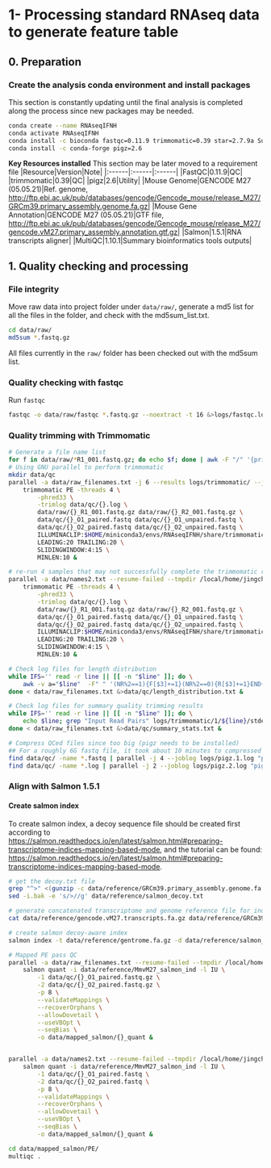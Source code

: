 # 1- Processing standard RNAseq data to generate feature table
## 0. Preparation
### Create the analysis conda environment and install packages
This section is constantly updating until the final analysis is completed along the process since new packages may be needed.
```sh
conda create --name RNAseqIFNH
conda activate RNAseqIFNH
conda install -c bioconda fastqc=0.11.9 trimmomatic=0.39 star=2.7.9a Subread=2.0.1 salmon=1.5.1 
conda install -c conda-forge pigz=2.6

```

**Key Resources installed**
This section may be later moved to a requirement file
|Resource|Version|Note|
|:------|:------|:------|
|FastQC|0.11.9|QC|
|trimmomatic|0.39|QC|
|pigz|2.6|Utility|
|Mouse Genome|GENCODE M27 (05.05.21)|Ref. genome, http://ftp.ebi.ac.uk/pub/databases/gencode/Gencode_mouse/release_M27/GRCm39.primary_assembly.genome.fa.gz|
|Mouse Gene Annotation|GENCODE M27 (05.05.21)|GTF file, http://ftp.ebi.ac.uk/pub/databases/gencode/Gencode_mouse/release_M27/gencode.vM27.primary_assembly.annotation.gtf.gz|
|Salmon|1.5.1|RNA transcripts aligner|
|MultiQC|1.10.1|Summary bioinformatics tools outputs|

## 1. Quality checking and processing

### File integrity
Move raw data into project folder under `data/raw/`, generate a md5 list for all the files in the folder, and check with the md5sum_list.txt.

```sh
cd data/raw/
md5sum *.fastq.gz
```
All files currently in the `raw/` folder has been checked out with the md5sum list.

### Quality checking with fastqc
Run `fastqc`
```sh
fastqc -o data/raw/fastqc *.fastq.gz --noextract -t 16 &>logs/fastqc.logs &
```

### Quality trimming with Trimmomatic
```sh
# Generate a file name list
for f in data/raw/*R1_001.fastq.gz; do echo $f; done | awk -F "/" '{print $3}' | sed -e 's/_R1_001.fastq.gz//g' > data/raw_filenames.txt
# Using GNU parallel to perform trimmomatic
mkdir data/qc
parallel -a data/raw_filenames.txt -j 6 --results logs/trimmomatic/ --joblog logs/trimmomatic.log \
    trimmomatic PE -threads 4 \
        -phred33 \
        -trimlog data/qc/{}.log \
        data/raw/{}_R1_001.fastq.gz data/raw/{}_R2_001.fastq.gz \
        data/qc/{}_O1_paired.fastq data/qc/{}_O1_unpaired.fastq \
        data/qc/{}_O2_paired.fastq data/qc/{}_O2_unpaired.fastq \
        ILLUMINACLIP:$HOME/miniconda3/envs/RNAseqIFNH/share/trimmomatic/adapters/TruSeq3-PE-2.fa:2:30:10:2:TRUE \
        LEADING:20 TRAILING:20 \
        SLIDINGWINDOW:4:15 \
        MINLEN:10 &

# re-run 4 samples that may not successfully complete the trimmomatic run.
parallel -a data/names2.txt --resume-failed --tmpdir /local/home/jingchengw/Tmpdir -j 6 --results logs/trimmomatic2/ --joblog logs/trimmomatic2.log \
    trimmomatic PE -threads 4 \
        -phred33 \
        -trimlog data/qc/{}.log \
        data/raw/{}_R1_001.fastq.gz data/raw/{}_R2_001.fastq.gz \
        data/qc/{}_O1_paired.fastq data/qc/{}_O1_unpaired.fastq \
        data/qc/{}_O2_paired.fastq data/qc/{}_O2_unpaired.fastq \
        ILLUMINACLIP:$HOME/miniconda3/envs/RNAseqIFNH/share/trimmomatic/adapters/TruSeq3-PE-2.fa:2:30:10:2:TRUE \
        LEADING:20 TRAILING:20 \
        SLIDINGWINDOW:4:15 \
        MINLEN:10 &

# Check log files for length distribution
while IFS='' read -r line || [[ -n "$line" ]]; do \
    awk -v a="$line"  -F" " '(NR%2==1){F[$3]+=1}(NR%2==0){R[$3]+=1}END{for (i in F) print a,"R1",i,F[i]}END{for (j in R) print a,"R2",j,R[j]}' data/qc/${line}.log; \
done < data/raw_filenames.txt &>data/qc/length_distribution.txt &

# Check log files for summary quality trimming results
while IFS='' read -r line || [[ -n "$line" ]]; do \
    echo $line; grep "Input Read Pairs" logs/trimmomatic/1/${line}/stderr;
done < data/raw_filenames.txt &>data/qc/summary_stats.txt &

# Compress QCed files since too big (pigz needs to be installed)
## For a roughly 6G fastq file, it took about 10 minutes to compressed with pigz using 4 threads. 
find data/qc/ -name *.fastq | parallel -j 4 --joblog logs/pigz.1.log "pigz -p 4 {}" &
find data/qc/ -name *.log | parallel -j 2 --joblog logs/pigz.2.log "pigz -p 2 {}" &

```

### Align with Salmon 1.5.1
#### Create salmon index
To create salmon index, a decoy sequence file should be created first according to https://salmon.readthedocs.io/en/latest/salmon.html#preparing-transcriptome-indices-mapping-based-mode, and the tutorial can be found: https://salmon.readthedocs.io/en/latest/salmon.html#preparing-transcriptome-indices-mapping-based-mode.
```sh
# get the decoy.txt file
grep "^>" <(gunzip -c data/reference/GRCm39.primary_assembly.genome.fa.gz) | cut -d " " -f 1 > data/reference/salmon_decoy.txt
sed -i.bak -e 's/>//g' data/reference/salmon_decoy.txt

# generate concatenated transcriptome and genome reference file for index
cat data/reference/gencode.vM27.transcripts.fa.gz data/reference/GRCm39.primary_assembly.genome.fa.gz > data/reference/gentrome.fa.gz

# create salmon decoy-aware index
salmon index -t data/reference/gentrome.fa.gz -d data/reference/salmon_decoy.txt -i data/reference/MmvM27_salmon_ind --gencode -p 12 &>logs/salmon_index.log &

```

```sh
# Mapped PE pass QC
parallel -a data/raw_filenames.txt --resume-failed --tmpdir /local/home/jingchengw/Tmpdir -j 3 --results logs/salmon_map_PE/ --joblog logs/salmon_map_PE.log \
    salmon quant -i data/reference/MmvM27_salmon_ind -l IU \
        -1 data/qc/{}_O1_paired.fastq.gz \
        -2 data/qc/{}_O2_paired.fastq.gz \
        -p 8 \
        --validateMappings \
        --recoverOrphans \
        --allowDovetail \
        --useVBOpt \
        --seqBias \
        -o data/mapped_salmon/{}_quant &


parallel -a data/names2.txt --resume-failed --tmpdir /local/home/jingchengw/Tmpdir -j 3 --results logs/salmon_map_PE/ --joblog logs/salmon_map_PE.2.log \
    salmon quant -i data/reference/MmvM27_salmon_ind -l IU \
        -1 data/qc/{}_O1_paired.fastq \
        -2 data/qc/{}_O2_paired.fastq \
        -p 8 \
        --validateMappings \
        --recoverOrphans \
        --allowDovetail \
        --useVBOpt \
        --seqBias \
        -o data/mapped_salmon/{}_quant &

cd data/mapped_salmon/PE/
multiqc .

```